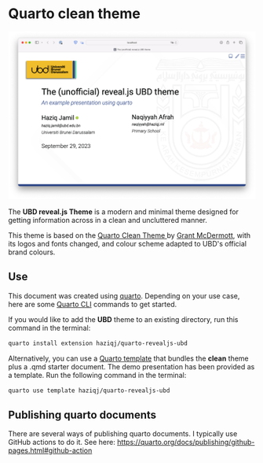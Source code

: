 # Quarto clean theme

![](ubd.png)

The **UBD reveal.js Theme** is a modern and minimal theme designed for getting information across in a clean and uncluttered manner.

This theme is based on the [Quarto Clean Theme ](https://github.com/grantmcdermott/quarto-revealjs-clean) by [Grant McDermott](https://grantmcdermott.com), with its logos and fonts changed, and colour scheme adapted to UBD's official brand colours.

## Use

This document was created using [quarto](https://quarto.org/docs/presentations/revealjs/). 
Depending on your use case, here are some [Quarto CLI](https://quarto.org/)
commands to get started.

If you would like to add the **UBD** theme to an existing directory, run this command in the terminal:

```bash
quarto install extension haziqj/quarto-revealjs-ubd
```

Alternatively, you can use a
[Quarto template](https://quarto.org/docs/extensions/starter-templates.html)
that bundles the **clean** theme plus a .qmd starter document. 
The demo presentation has been provided as a template.
Run the following command in the terminal:

```bash
quarto use template haziqj/quarto-revealjs-ubd
```

## Publishing quarto documents

There are several ways of publishing quarto documents. I typically use GitHub actions to do it. See here: https://quarto.org/docs/publishing/github-pages.html#github-action
